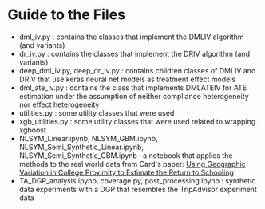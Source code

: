 # Guide to the Files

- dml_iv.py : contains the classes that implement the DMLIV algorithm (and variants) 
- dr_iv.py : contains the classes that implement the DRIV algorithm (and variants)
- deep_dml_iv.py, deep_dr_iv.py : contains children classes of DMLIV and DRIV that use keras neural net models as treatment effect models
- dml_ate_iv.py : contains the class that implements DMLATEIV for ATE estimation under the assumption of neither compliance heterogeneity nor effect heterogeneity
- utilities.py : some utility classes that were used
- xgb_utilities.py : some utility classes that were used related to wrapping xgboost
- NLSYM_Linear.ipynb, NLSYM_GBM.ipynb, NLSYM_Semi_Synthetic_Linear.ipynb, NLSYM_Semi_Synthetic_GBM.ipynb : a notebook that applies the methods to the real world data from Card's paper: [Using Geographic Variation in College Proximity to Estimate the Return to Schooling](http://davidcard.berkeley.edu/papers/geo_var_schooling.pdf) 
- TA_DGP_analysis.ipynb, coverage.py, post_processing.ipynb : synthetic data experiments with a DGP that resembles the TripAdvisor experiment data
